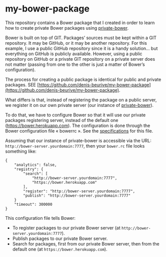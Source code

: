 # my-bower-package

This repository contains a Bower package that I created in order to learn how to create private Bower packages using [private-bower](https://www.npmjs.com/package/private-bower).

Bower is built on top of GIT. Packages’ sources must be kept within a GIT repository. It may be GitHub, or it may be another repository. For this example, I use a public GitHub repository since it is a handy solution… but everything on GitHub is publicly available. However, using a public repository on GitHub or a private GIT repository on a private server does not matter (passing from one to the other is just a matter of Bower’s configuration).

The process for creating a public package is identical for public and private packages. SEE [https://github.com/denis-beurive/my-bower-package](https://github.com/denis-beurive/my-bower-package).

What differs is that, instead of registering the package on a public server, we register it on our own private server (our instance of [private-bower](https://www.npmjs.com/package/private-bower)).

To do that, we have to configure Bower so that it will use our private packages registering server, instead of the default one (https://bower.herokuapp.com). 
The configuration is done through the Bower configuration file « bowerrc ». See the [specifications](http://bower.io/docs/config/) for this file.

Assuming that our instance of private-bower is accessible via the URL: `http://bower-server.yourdomain:7777`, then your `bower.rc` file looks something like:

	{
		"analytics": false,
		"registry": {
	    	"search": [
				"http://bower-server.yourdomain:7777",
				"https://bower.herokuapp.com"
			],
			"register": "http://bower-server.yourdomain:7777",
			"publish": "http://bower-server.yourdomain:7777"
		}
		"timeout": 300000
	}

This configuration file tells Bower:

* To register packages to our private Bower server (at `http://bower-server.yourdomain:7777`).
* Publish packages to our private Bower server.
* Search for packages, first from our private Bower server, then from the default one (at `https://bower.herokuapp.com`).

